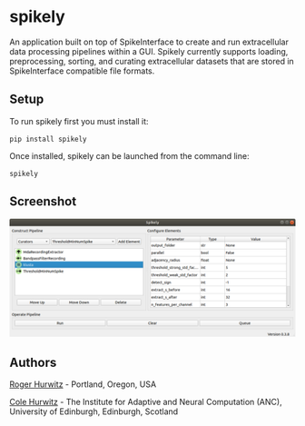 # spikely 
An application built on top of SpikeInterface to create and run extracellular
data processing pipelines within a GUI. Spikely currently supports loading, preprocessing,
sorting, and curating extracellular datasets that are stored in SpikeInterface
compatible file formats.

## Setup

To run spikely first you must install it:

```
pip install spikely
```

Once installed, spikely can be launched from the command line:

```
spikely
```
## Screenshot

![gui](./spikely/resources/spikely_gui.png)

## Authors

[Roger Hurwitz](mailto:rogerhurwitz@gmail.com?subject=Spikely) - Portland, Oregon, USA

[Cole Hurwitz](https://www.inf.ed.ac.uk/people/students/Cole_Hurwitz.html) - The Institute for Adaptive and Neural Computation (ANC), University of Edinburgh, Edinburgh, Scotland 
